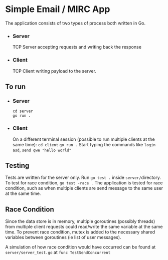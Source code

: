 # Simple Email / MIRC App
The application consists of two types of process both written in Go.
- ### Server
	TCP Server accepting requests and writing back the response
- ### Client
	TCP Client writing payload to the server.

## To run
- ### Server
	`cd server`
	\
	`go run .`
- ### Client
	On a different terminal session (possible to run multiple clients at the same time):
	`cd client`
	`go run .`
	Start typing the commands like `login asd`, `send qwe "hello world"`

## Testing
Tests are written for the server only.
Run `go test .` inside `server/`directory.
To test for race condition, `go test -race .`
The application is tested for race condition, such as when multiple clients are send message to the same user at the same time.

## Race Condition
Since the data store is in memory, multiple goroutines (possibly threads) from multiple client requests could read/write the same variable at the same time. To prevent race condition, mutex is added to the necessary shared variables between goroutines (ie list of user messages).

A simulation of how race condition would have occurred can be found at `server/server_test.go` at `func TestSendConcurrent`
